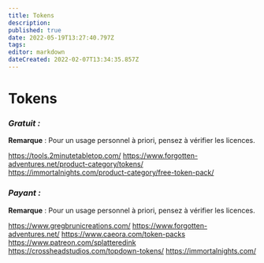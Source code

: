 ```yaml
---
title: Tokens
description: 
published: true
date: 2022-05-19T13:27:40.797Z
tags: 
editor: markdown
dateCreated: 2022-02-07T13:34:35.857Z
---
```


# Tokens

### ***Gratuit :***

**Remarque** : Pour un usage personnel à priori, pensez à vérifier les licences.

https://tools.2minutetabletop.com/
https://www.forgotten-adventures.net/product-category/tokens/
https://immortalnights.com/product-category/free-token-pack/

### ***Payant :***

**Remarque** : Pour un usage personnel à priori, pensez à vérifier les licences.

https://www.gregbrunicreations.com/
https://www.forgotten-adventures.net/
https://www.caeora.com/token-packs
https://www.patreon.com/splatteredink
https://crossheadstudios.com/topdown-tokens/
https://immortalnights.com/
